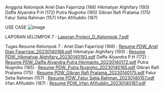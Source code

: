 
Anggota Kelompok
Ariel Dian Fajarrizqi   (168)
Hikmatyar Alghifary     (193)
Daffa Alyandra P.H      (172)
Putra Nugroho           (165)
Gibran Rafi Pratama     (175)
Fatur Setia Rahman      (157)
Irfan Afifuddin         (187)


USE CASE
![image](https://github.com/user-attachments/assets/75ad852c-8a9b-4334-a4f2-361b51206afc)


LAPORAN kELOMPOK 7 : [Laporan Project_D_Kelompok 7.pdf](https://github.com/user-attachments/files/21023400/Laporan.Project_D_Kelompok.7.pdf)


Tugas Resume Kelompok 7 : 
Ariel Dian Fajarrizqi   (168) :  [Resume PDW_Ariel Dian Fajarrizqi_20230140168.pdf](https://github.com/user-attachments/files/21023409/Resume.PDW_Ariel.Dian.Fajarrizqi_20230140168.pdf)
Hikmatyar Alghifary     (193) :  [Resume PDW_Hikmatyar Alghifary_20230140193.pdf](https://github.com/user-attachments/files/21023412/Resume.PDW_Hikmatyar.Alghifary_20230140193.pdf)
Daffa Alyandra P.H      (172) :  [Resume PDW_Daffa Alyandra Putra Hermanto_20230140172.pdf](https://github.com/user-attachments/files/21023414/Resume.PDW_Daffa.Alyandra.Putra.Hermanto_20230140172.pdf)
Putra Nugroho           (165) :  [Resume PDW_Putra Nugroho_20230140165.pdf](https://github.com/user-attachments/files/21023422/Resume.PDW_Putra.Nugroho_20230140165.pdf)
Gibran Rafi Pratama     (175) :  [Resume PDW_Gibran Rafi Pratama_20230140175.pdf](https://github.com/user-attachments/files/21023424/Resume.PDW_Gibran.Rafi.Pratama_20230140175.pdf)
Fatur Setia Rahman      (157) :  [Resume PDW_Fatur Setia Rahman_20230140157.pdf](https://github.com/user-attachments/files/21023428/Resume.PDW_Fatur.Setia.Rahman_20230140157.pdf)
Irfan Afifuddin         (187) :  [Resume PDW_Irfan Afifuddin_20230140187.pdf](https://github.com/user-attachments/files/21023433/Resume.PDW_Irfan.Afifuddin_20230140187.pdf)

